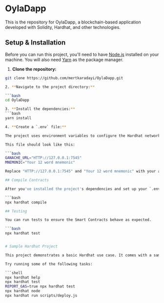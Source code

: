 # OylaDapp

This is the repository for OylaDapp, a blockchain-based application developed with Solidity, Hardhat, and other technologies.

## Setup & Installation

Before you can run this project, you'll need to have [Node.js](https://nodejs.org/en/) installed on your machine. You will also need [Yarn](https://classic.yarnpkg.com/en/docs/install/) as the package manager.

1. **Clone the repository:**

````bash
git clone https://github.com/mertkaradayi/OylaDapp.git

2. **Navigate to the project directory:**

```bash
cd OylaDapp

3. **Install the dependencies:**
```bash
yarn install

4. **Create a `.env` file:**

The project uses environment variables to configure the Hardhat network. You will need to create a `.env` file in the root directory of the project.

This file should look like this:

```bash
GANACHE_URL="HTTP://127.0.0.1:7545"
MNEMONIC="Your 12 word mnemonic"

Replace "HTTP://127.0.0.1:7545" and "Your 12 word mnemonic" with your actual Ganache URL and mnemonic. Do not share this file or the information within it, as it contains sensitive data.

## Compile Contracts

After you've installed the project's dependencies and set up your `.env` file, you can compile the Smart Contracts.

```bash
npx hardhat compile

## Testing

You can run tests to ensure the Smart Contracts behave as expected.

```bash
npx hardhat test


# Sample Hardhat Project

This project demonstrates a basic Hardhat use case. It comes with a sample contract, a test for that contract, and a script that deploys that contract.

Try running some of the following tasks:

```shell
npx hardhat help
npx hardhat test
REPORT_GAS=true npx hardhat test
npx hardhat node
npx hardhat run scripts/deploy.js
````
